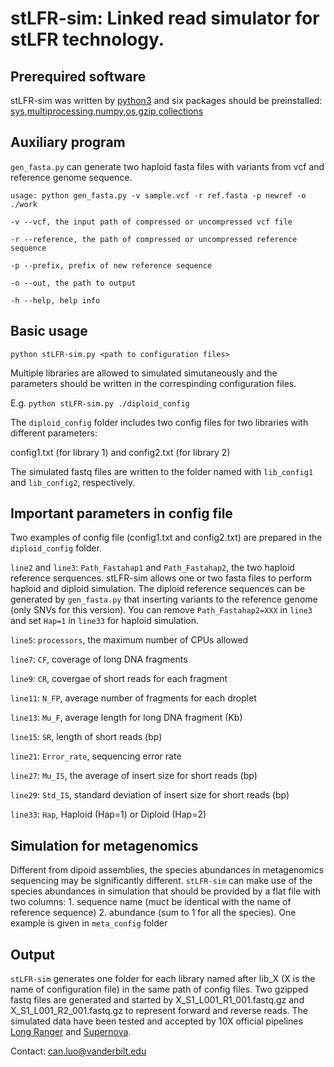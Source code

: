 # stLFR-sim: Linked read simulator for stLFR technology. 
## Prerequired software

stLFR-sim was written by [python3](https://www.python.org/downloads/source/) and six packages should be preinstalled: [sys](https://docs.python.org/3/library/sys.html),[multiprocessing](https://docs.python.org/2/library/multiprocessing.html),[numpy](http://www.numpy.org/),[os](https://docs.python.org/2/library/os.html),[gzip](https://docs.python.org/3/library/gzip.html),[collections](https://docs.python.org/3.3/library/collections.html)



## Auxiliary program

`gen_fasta.py` can generate two haploid fasta files with variants from vcf and reference genome sequence.

`usage: python gen_fasta.py -v sample.vcf -r ref.fasta -p newref -o ./work`

`-v --vcf, the input path of compressed or uncompressed vcf file`

`-r --reference, the path of compressed or uncompressed reference sequence`

`-p --prefix, prefix of new reference sequence`

`-o --out, the path to output`

`-h --help, help info`


## Basic usage

`python stLFR-sim.py <path to configuration files>`

Multiple libraries are allowed to simulated simutaneously and the parameters should be written in the correspinding configuration files. 

E.g. `python stLFR-sim.py ./diploid_config`

The `diploid_config` folder includes two config files for two libraries with different parameters:

config1.txt (for library 1) and config2.txt (for library 2)

The simulated fastq files are written to the folder named with `lib_config1` and `lib_config2`, respectively.

## Important parameters in config file

Two examples of config file (config1.txt and config2.txt) are prepared in the `diploid_config` folder.

`line2` and `line3`: `Path_Fastahap1` and `Path_Fastahap2`, the two haploid reference serquences. stLFR-sim allows one or two fasta files to perform haploid and diploid simulation. The diploid reference sequences can be generated by `gen_fasta.py` that inserting variants to the reference genome (only SNVs for this version). You can remove `Path_Fastahap2=XXX` in `line3` and set `Hap=1` in `line33` for haploid simulation.

`line5`: `processors`, the maximum number of CPUs allowed

`line7`: `CF`, coverage of long DNA fragments

`line9`: `CR`, covergae of short reads for each fragment

`line11`: `N_FP`, average number of fragments for each droplet

`line13`: `Mu_F`, average length for long DNA fragment (Kb)

`line15`: `SR`, length of short reads (bp)

`line21`: `Error_rate`, sequencing error rate

`line27`: `Mu_IS`, the average of insert size for short reads (bp)

`line29`: `Std_IS`, standard deviation of insert size for short reads (bp)

`line33`: `Hap`, Haploid (Hap=1) or Diploid (Hap=2)

## Simulation for metagenomics 

Different from dipoid assemblies, the species abundances in metagenomics sequencing may be significantly different. `stLFR-sim` can make use of the species abundances in simulation that should be provided by a flat file with two columns: 1. sequence name (muct be identical with the name of reference sequence) 2. abundance (sum to 1 for all the species). One example is given in `meta_config` folder

## Output

`stLFR-sim` generates one folder for each library named after lib_X (X is the name of configuration file) in the same path of config files. Two gzipped fastq files are generated and started by X_S1_L001_R1_001.fastq.gz and X_S1_L001_R2_001.fastq.gz to represent forward and reverse reads. The simulated data have been tested and accepted by 10X official pipelines [Long Ranger](https://support.10xgenomics.com/genome-exome/software/pipelines/latest/what-is-long-ranger) and [Supernova](https://support.10xgenomics.com/de-novo-assembly/software/overview/welcome).


Contact: can.luo@vanderbilt.edu
